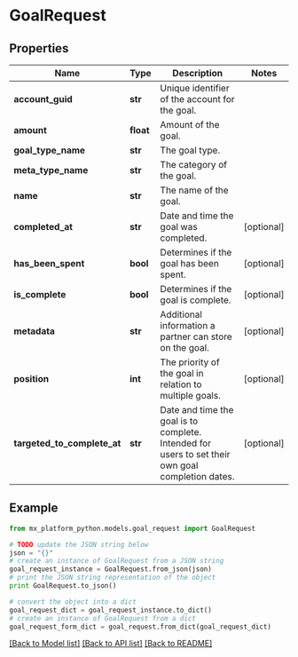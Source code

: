 # GoalRequest


## Properties
Name | Type | Description | Notes
------------ | ------------- | ------------- | -------------
**account_guid** | **str** | Unique identifier of the account for the goal. | 
**amount** | **float** | Amount of the goal. | 
**goal_type_name** | **str** | The goal type. | 
**meta_type_name** | **str** | The category of the goal. | 
**name** | **str** | The name of the goal. | 
**completed_at** | **str** | Date and time the goal was completed. | [optional] 
**has_been_spent** | **bool** | Determines if the goal has been spent. | [optional] 
**is_complete** | **bool** | Determines if the goal is complete. | [optional] 
**metadata** | **str** | Additional information a partner can store on the goal. | [optional] 
**position** | **int** | The priority of the goal in relation to multiple goals. | [optional] 
**targeted_to_complete_at** | **str** | Date and time the goal is to complete. Intended for users to set their own goal completion dates. | [optional] 

## Example

```python
from mx_platform_python.models.goal_request import GoalRequest

# TODO update the JSON string below
json = "{}"
# create an instance of GoalRequest from a JSON string
goal_request_instance = GoalRequest.from_json(json)
# print the JSON string representation of the object
print GoalRequest.to_json()

# convert the object into a dict
goal_request_dict = goal_request_instance.to_dict()
# create an instance of GoalRequest from a dict
goal_request_form_dict = goal_request.from_dict(goal_request_dict)
```
[[Back to Model list]](../README.md#documentation-for-models) [[Back to API list]](../README.md#documentation-for-api-endpoints) [[Back to README]](../README.md)


